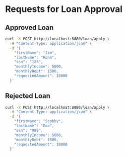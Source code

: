 # Requests for Loan Approval

## Approved Loan
```bash
curl -X POST http://localhost:8080/loan/apply \
  -H "Content-Type: application/json" \
  -d '{
    "firstName": "Jim",
    "lastName": "Rohn",
    "ssn": "123",
    "monthlyIncome": 5000,
    "monthlyDebt": 1500,
    "requestedAmount": 18000
  }'
```

## Rejected Loan

```bash
curl -X POST http://localhost:8080/loan/apply \
  -H "Content-Type: application/json" \
  -d '{
    "firstName": "Scobby",
    "lastName": "Doo",
    "ssn": "999",
    "monthlyIncome": 5000,
    "monthlyDebt": 1500,
    "requestedAmount": 18000
  }'
```